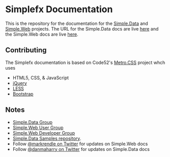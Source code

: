 # Simplefx Documentation 
This is the repository for the documentation for the [Simple.Data](https://github.com/markrendle/Simple.Data) and [Simple.Web](https://github.com/markrendle/Simple.Web) projects.
The URL for the Simple.Data docs are live [here](http://simplefx.org/simpledata/docs/index.html) and the Simple.Web docs are live [here](http://simplefx.org/simpleweb/docs/index.html).

## Contributing
The Simplefx documentation is based on Code52's [Metro.CSS](https://github.com/Code52/metro.css) project whch uses

* HTML5, CSS, & JavaScript
* [jQuery](http://jquery.com/)
* [LESS](http://lesscss.org/)
* [Bootstrap](http://getbootstrap.com/)

## Notes
* [Simple.Data Group](http://groups.google.com/group/simpledata)
* [Simple.Web User Group](http://groups.google.com/group/simpleweb-users)
* [Simple.Web Developer Group](http://groups.google.com/group/simpleweb-dev)
* [Simple.Data Samples repository](https://github.com/markrendle/simple.data.sample).
* Follow [@markrendle on Twitter](http://twitter.com/markrendle) for updates on Simple.Web docs 
* Follow [@danmaharry on Twitter](http://twitter.com/danmaharry) for updates on Simple.Data docs
